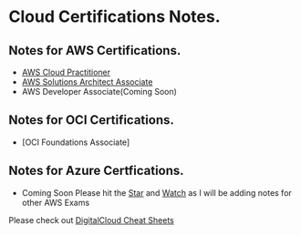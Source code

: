# Cloud Certifications Notes.

## Notes for AWS Certifications.
- [AWS Cloud Practitioner](/AWSNotes/CPP.html)
- [AWS Solutions Architect Associate](/AWSNotes/SAA.html)
- AWS Developer Associate(Coming Soon)

## Notes for OCI Certifications.
- [OCI Foundations Associate]

## Notes for Azure Certfications.
- Coming Soon
Please hit the <!-- Place this tag where you want the button to render. -->
<a class="github-button" href="https://github.com/rishabkumar7/AWSNotes" data-icon="octicon-star" data-size="large" aria-label="Star rishabkumar7/AWSNotes on GitHub">Star</a> and <a class="github-button" href="https://github.com/rishabkumar7/AWSNotes/subscription" data-icon="octicon-eye" data-size="large" aria-label="Watch rishabkumar7/AWSNotes on GitHub">Watch</a> as I will be adding notes for other AWS Exams

Please check out [DigitalCloud Cheat Sheets](https://digitalcloud.training/certification-training/)
